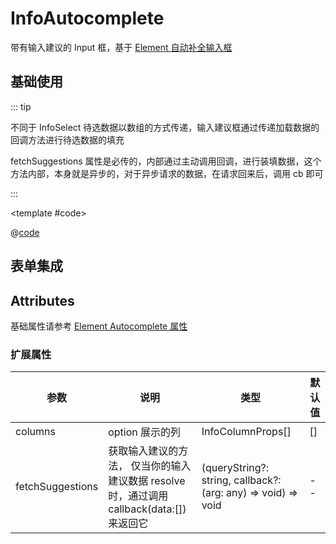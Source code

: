 # InfoAutocomplete

带有输入建议的 Input 框，基于 [Element 自动补全输入框](https://element-plus.gitee.io/zh-CN/component/input.html#%E8%87%AA%E5%8A%A8%E8%A1%A5%E5%85%A8%E8%BE%93%E5%85%A5%E6%A1%86)

## 基础使用

::: tip

不同于 InfoSelect 待选数据以数组的方式传递，输入建议框通过传递加载数据的回调方法进行待选数据的填充

fetchSuggestions 属性是必传的，内部通过主动调用回调，进行装填数据，这个方法内部，本身就是异步的，对于异步请求的数据，在请求回来后，调用 cb 即可

:::

<demo-block>

<InfoSAA-infoAutocomplete-index />

<template #code>

@[code](@demoroot/InfoSAA/infoAutocomplete/index.vue)

</template>

</demo-block>

## 表单集成

## Attributes

基础属性请参考 [Element Autocomplete 属性](https://element-plus.gitee.io/zh-CN/component/input.html#autocomplete-%E5%B1%9E%E6%80%A77)

### 扩展属性

参数|说明|类型|默认值
-----|-----|-----|-----
columns | option 展示的列 | InfoColumnProps[] | []
fetchSuggestions | 获取输入建议的方法， 仅当你的输入建议数据 resolve 时，通过调用 callback(data:[])  来返回它 | (queryString?: string, callback?: (arg: any) => void) => void | --
